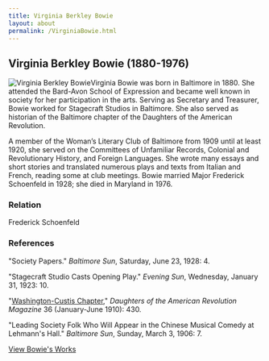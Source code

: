 ```yaml
---
title: Virginia Berkley Bowie
layout: about
permalink: /VirginiaBowie.html
---
```

## Virginia Berkley Bowie (1880-1976)
<div style="float: left"><img src="https://elizajames.github.io/WLCB_draft/assets/img/VirginiaBowie.jpg" alt="Virginia Berkley Bowie"></div>

Virginia Bowie was born in Baltimore in 1880. She attended the Bard-Avon School of Expression and became well known in society for her participation in the arts. Serving as Secretary and Treasurer, Bowie worked for Stagecraft Studios in Baltimore. She also served as historian of the Baltimore chapter of the Daughters of the American Revolution.

A member of the Woman’s Literary Club of Baltimore from 1909 until at least 1920, she served on the Committees of Unfamiliar Records, Colonial and Revolutionary History, and Foreign Languages. She wrote many essays and short stories and translated numerous plays and texts from Italian and French, reading some at club meetings. Bowie married Major Frederick Schoenfeld in 1928; she died in Maryland in 1976.

### Relation 
Frederick Schoenfeld

### References
"Society Papers." *Baltimore Sun*, Saturday, June 23, 1928: 4.

"Stagecraft Studio Casts Opening Play." *Evening Sun*, Wednesday, January 31, 1923: 10.

"[Washington-Custis Chapter](https://books.google.com/books?id=F8sWAAAAYAAJ&q=bowie#v=snippet&q=bowie&f=false%20)," *Daughters of the American Revolution Magazine* 36 (January-June 1910): 430.

"Leading Society Folk Who Will Appear in the Chinese Musical Comedy at Lehmann's Hall." *Baltimore Sun*, Sunday, March 3, 1906: 7.

[View Bowie's Works](https://elizajames.github.io/WLCB_draft/browse.html#bowie)